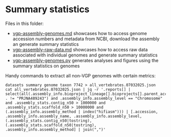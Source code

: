# Summary statistics
Files in this folder:
- [vgp-assembly-genomes.md](vgp-assembly-genomes.md) showcases how to access genome accession numbers and metadata from NCBI, download the assembly an generate summary statistics
- [vgp-assembly-raw-data.md](vgp-assembly-raw-data.md) showcases how to access raw data associated with individual genomes and generate summary statistics
- [vgp-assembly-genomes.py](vgp-assembly-genomes.py) generates analyses and figures using the summary statistics on genomes

Handy commands to extract all non-VGP genomes with certain metrics:

```
datasets summary genome taxon 7742 > all_vertebrates.07032025.json
cat all_vertebrates.07032025.json | jq -r '.reports[] | select(all(.assembly_info.bioproject_lineage[].bioprojects[].parent_accessions[]?; . != "PRJNA489243") and .assembly_info.assembly_level == "Chromosome" and .assembly_stats.contig_n50 > 1000000 and .assembly_stats.scaffold_n50 > 10000000 and (.assembly_info.assembly_method | index("hifiasm"))) | [.accession, .assembly_info.assembly_name, .assembly_info.assembly_level, (.assembly_stats.contig_n50|tostring), (.assembly_stats.scaffold_n50|tostring), .assembly_info.assembly_method] | join(",")'
```
